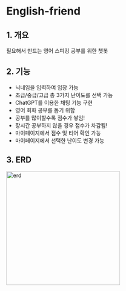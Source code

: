 # English-friend

## 1. 개요
필요해서 만드는 영어 스피킹 공부를 위한 챗봇

## 2. 기능
- 닉네임을 입력하여 입장 가능
- 초급/중급/고급 총 3가지 난이도를 선택 가능
- ChatGPT를 이용한 채팅 기능 구현
- 영어 회화 공부를 돕기 위함
- 공부를 많이할수록 점수가 쌓임!
- 장시간 공부하지 않을 경우 점수가 차감됨!
- 마이페이지에서 점수 및 티어 확인 가능
- 마이페이지에서 선택한 난이도 변경 가능

## 3. ERD
<img width="300" alt="erd" src="https://github.com/user-attachments/assets/c8a94721-64c1-4241-9512-3d1013dc0f4a" />
